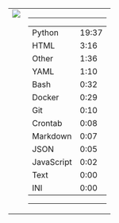 
<table><tr>
<td valign="top">
  <img src="https://wakatime.com/share/@Aperture/0cd21d5d-ac4f-458d-9c71-d06f479c1297.png" />
</td>

<td valign="top">
  <hr>
  <table>
    <tr><td>Python</td><td>19:37</td></tr><tr><td>HTML</td><td>3:16</td></tr><tr><td>Other</td><td>1:36</td></tr><tr><td>YAML</td><td>1:10</td></tr><tr><td>Bash</td><td>0:32</td></tr><tr><td>Docker</td><td>0:29</td></tr><tr><td>Git</td><td>0:10</td></tr><tr><td>Crontab</td><td>0:08</td></tr><tr><td>Markdown</td><td>0:07</td></tr><tr><td>JSON</td><td>0:05</td></tr><tr><td>JavaScript</td><td>0:02</td></tr><tr><td>Text</td><td>0:00</td></tr><tr><td>INI</td><td>0:00</td></tr>
  </table>
  <hr>
</td>
</tr></table>

